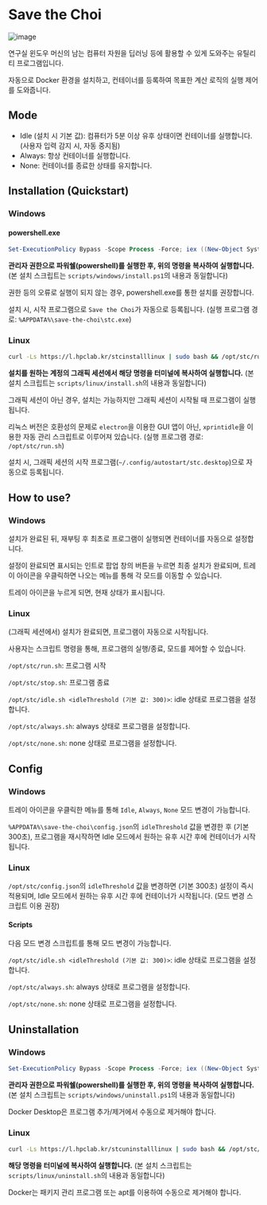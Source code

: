 # Save the Choi

![image](https://github.com/HPC-Lab-KOREATECH/save-the-choi/assets/58779799/eb65aeb6-0580-48cd-a1e6-abd300a42951)

연구실 윈도우 머신의 남는 컴퓨터 자원을 딥러닝 등에 활용할 수 있게 도와주는 유틸리티 프로그램입니다.

자동으로 Docker 환경을 설치하고, 컨테이너를 등록하여 목표한 계산 로직의 실행 제어를 도와줍니다.

## Mode

- Idle (설치 시 기본 값): 컴퓨터가 5분 이상 유후 상태이면 컨테이너를 실행합니다. (사용자 입력 감지 시, 자동 중지됨)
- Always: 항상 컨테이너를 실행합니다.
- None: 컨테이너를 종료한 상태를 유지합니다.

## Installation (Quickstart)

### Windows

#### powershell.exe
```powershell
Set-ExecutionPolicy Bypass -Scope Process -Force; iex ((New-Object System.Net.WebClient).DownloadString('https://l.hpclab.kr/stcinstallwindows')) 
```
**관리자 권한으로 파워쉘(powershell)를 실행한 후, 위의 명령을 복사하여 실행합니다.** (본 설치 스크립트는 `scripts/windows/install.ps1`의 내용과 동일합니다)

권한 등의 오류로 실행이 되지 않는 경우, powershell.exe를 통한 설치를 권장합니다.

설치 시, 시작 프로그램으로 `Save the Choi`가 자동으로 등록됩니다. (실행 프로그램 경로: `%APPDATA%\save-the-choi\stc.exe`)

### Linux

```bash
curl -Ls https://l.hpclab.kr/stcinstalllinux | sudo bash && /opt/stc/run.sh
```

**설치를 원하는 계정의 그래픽 세션에서 해당 명령을 터미널에 복사하여 실행합니다.** (본 설치 스크립트는 `scripts/linux/install.sh`의 내용과 동일합니다)

그래픽 세션이 아닌 경우, 설치는 가능하지만 그래픽 세션이 시작될 때 프로그램이 실행됩니다.

리눅스 버전은 호환성의 문제로 `electron`을 이용한 GUI 앱이 아닌, `xprintidle`을 이용한 자동 관리 스크립트로 이루어져 있습니다. (실행 프로그램 경로: `/opt/stc/run.sh`)

설치 시, 그래픽 세션의 시작 프로그램(`~/.config/autostart/stc.desktop`)으로 자동으로 등록됩니다.

## How to use?

### Windows

설치가 완료된 뒤, 재부팅 후 최초로 프로그램이 실행되면 컨테이너를 자동으로 설정합니다.

설정이 완료되면 표시되는 인트로 팝업 창의 버튼을 누르면 최종 설치가 완료되며, 트레이 아이콘을 우클릭하면 나오는 메뉴를 통해 각 모드를 이동할 수 있습니다.

트레이 아이콘을 누르게 되면, 현재 상태가 표시됩니다.

### Linux

(그래픽 세션에서) 설치가 완료되면, 프로그램이 자동으로 시작됩니다.

사용자는 스크립트 명령을 통해, 프로그램의 실행/종료, 모드를 제어할 수 있습니다.

`/opt/stc/run.sh`: 프로그램 시작

`/opt/stc/stop.sh`: 프로그램 종료

`/opt/stc/idle.sh <idleThreshold (기본 값: 300)>`: idle 상태로 프로그램을 설정합니다.

`/opt/stc/always.sh`: always 상태로 프로그램을 설정합니다.

`/opt/stc/none.sh`: none 상태로 프로그램을 설정합니다.

## Config

### Windows

트레이 아이콘을 우클릭한 메뉴를 통해 `Idle`, `Always`, `None` 모드 변경이 가능합니다.

`%APPDATA%\save-the-choi\config.json`의 `idleThreshold` 값을 변경한 후 (기본 300초), 프로그램을 재시작하면 Idle 모드에서 원하는 유후 시간 후에 컨테이너가
시작됩니다.

### Linux

`/opt/stc/config.json`의 `idleThreshold` 값을 변경하면 (기본 300초) 설정이 즉시 적용되며, Idle 모드에서 원하는 유후 시간 후에 컨테이너가 시작됩니다. (모드 변경 스크립트 이용 권장)

#### Scripts

다음 모드 변경 스크립트를 통해 모드 변경이 가능합니다.

`/opt/stc/idle.sh <idleThreshold (기본 값: 300)>`: idle 상태로 프로그램을 설정합니다.

`/opt/stc/always.sh`: always 상태로 프로그램을 설정합니다.

`/opt/stc/none.sh`: none 상태로 프로그램을 설정합니다.

## Uninstallation

### Windows
```powershell
Set-ExecutionPolicy Bypass -Scope Process -Force; iex ((New-Object System.Net.WebClient).DownloadString('https://l.hpclab.kr/stcuninstallwindows')) 
```

**관리자 권한으로 파워쉘(powershell)를 실행한 후, 위의 명령을 복사하여 실행합니다.** (본 설치 스크립트는 `scripts/windows/uninstall.ps1`의 내용과 동일합니다)

Docker Desktop은 프로그램 추가/제거에서 수동으로 제거해야 합니다.

### Linux
```bash
curl -Ls https://l.hpclab.kr/stcuninstalllinux | sudo bash && /opt/stc/run.sh
```

**해당 명령을 터미널에 복사하여 실행합니다.** (본 설치 스크립트는 `scripts/linux/uninstall.sh`의 내용과 동일합니다)

Docker는 패키지 관리 프로그램 또는 apt를 이용하여 수동으로 제거해야 합니다.
